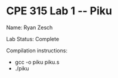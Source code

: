# CPE 315 Lab 1 -- Piku

Name: Ryan Zesch

Lab Status: Complete

Compilation instructions:
* gcc -o piku piku.s
* ./piku



